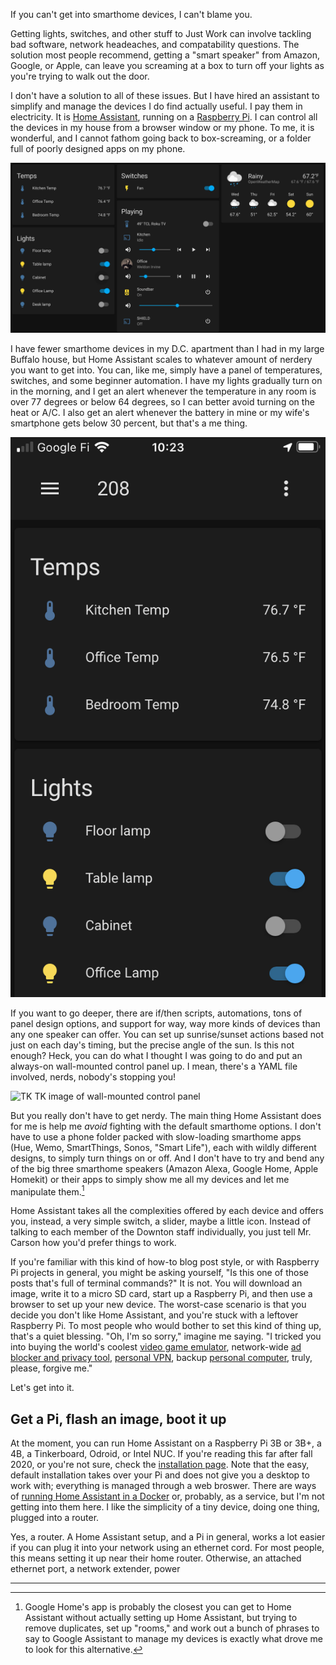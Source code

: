 
If  you can't get into smarthome devices, I can't blame you.

Getting lights, switches, and other stuff to Just Work can involve tackling bad software, network headeaches, and compatability questions. The solution most people recommend, getting a "smart speaker" from Amazon, Google, or Apple, can leave you screaming at a box to turn off your lights as you're trying to walk out the door.

I don't have a solution to all of these issues. But I have hired an assistant to simplify and manage the devices I do find actually useful. I pay them in electricity. It is [Home Assistant](https://www.home-assistant.io/), running on a [Raspberry Pi](https://www.raspberrypi.org/). I can control all the devices in my house from a browser window or my phone. To me, it is wonderful, and I cannot fathom going back to box-screaming, or a folder full of poorly designed apps on my phone.

![Image from Kevin's Home Assistant setup in a browser window](/assets/post_images/2020-11-11/home_assistant_desktop.png)

I have fewer smarthome devices in my D.C. apartment than I had in my large Buffalo house, but Home Assistant scales to whatever amount of nerdery you want to get into. You can, like me, simply have a panel of temperatures, switches, and some beginner automation. I have my lights gradually turn on in the morning, and I get an alert whenever the temperature in any room is over 77 degrees or below 64 degrees, so I can better avoid turning on the heat or A/C. I also get an alert whenever the battery in mine or my wife's smartphone gets below 30 percent, but that's a me thing.

![Image from Kevin's Home Assistant setup on phone](/assets/post_images/2020-11-11/home_assistant_phone.png)

If you want to go deeper, there are if/then scripts, automations, tons of panel design options, and support for way, way more kinds of devices than any one speaker can offer. You can set up sunrise/sunset actions based not just on each day's timing, but the precise angle of the sun. Is this not enough? Heck, you can do what I thought I was going to do and put an always-on wall-mounted control panel up. I mean, there's a YAML file involved, nerds, nobody's stopping you!

![TK TK image of wall-mounted control panel]()

But you really don't have to get nerdy. The main thing Home Assistant does for me is help me _avoid_ fighting with the default smarthome options. I don't have to use a phone folder packed with slow-loading smarthome apps (Hue, Wemo, SmartThings, Sonos, "Smart Life"), each with wildly different designs, to simply turn things on or off. And I don't have to try and bend any of the big three smarthome speakers (Amazon Alexa, Google Home, Apple Homekit) or their apps to simply show me all my devices and let me manipulate them.[^1]

Home Assistant takes all the complexities offered by each device and offers you, instead, a very simple switch, a slider, maybe a little icon. Instead of talking to each member of the Downton staff individually, you just tell Mr. Carson how you'd prefer things to work.

If you're familiar with this kind of how-to blog post style, or with Raspberry Pi projects in general, you might be asking yourself, "Is this one of those posts that's full of terminal commands?" It is not. You will download an image, write it to a micro SD card, start up a Raspberry Pi, and then use a browser to set up your new device. The worst-case scenario is that you decide you don't like Home Assistant, and you're stuck with a leftover Raspberry Pi. To most people who would bother to set this kind of thing up, that's a quiet blessing. "Oh, I'm so sorry," imagine me saying. "I tricked you into buying the world's coolest [video game emulator](https://www.raspberrypi.org/blog/retropie-for-raspberry-pi-4-video-game-emulation-on-our-fastest-ever-device/), network-wide [ad blocker and privacy tool](https://pi-hole.net/), [personal VPN](https://www.pcmag.com/how-to/how-to-create-a-vpn-server-with-raspberry-pi), backup [personal computer](https://www.forbes.com/sites/barrycollins/2020/11/02/raspberry-pi-400-a-full-blown-computer-for-86/), truly, please, forgive me."

Let's get into it.

## Get a Pi, flash an image, boot it up

At the moment, you can run Home Assistant on a Raspberry Pi 3B or 3B+, a 4B, a Tinkerboard, Odroid, or Intel NUC. If you're reading this far after fall 2020, or you're not sure, check the [installation page](https://www.home-assistant.io/hassio/installation/). Note that the easy, default installation takes over your Pi and does not give you a desktop to work with; everything is managed through a web broswer. There are ways of [running Home Assistant in a Docker](https://www.home-assistant.io/docs/installation/docker/) or, probably, as a service, but I'm not getting into them here. I like the simplicity of a tiny device, doing one thing, plugged into a router.

Yes, a router. A Home Assistant setup, and a Pi in general, works a lot easier if you can plug it into your network using an ethernet cord. For most people, this means setting it up near their home router. Otherwise, an attached ethernet port, a network extender, power

***



[^1]: Google Home's app is probably the closest you can get to Home Assistant without actually setting up Home Assistant, but trying to remove duplicates, set up "rooms," and work out a bunch of phrases to say to Google Assistant to manage my devices is exactly what drove me to look for this alternative.